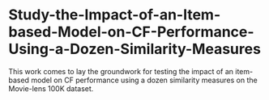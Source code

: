 # Study-the-Impact-of-an-Item-based-Model-on-CF-Performance-Using-a-Dozen-Similarity-Measures
This work comes to lay the groundwork for testing the impact of an item-based model on CF performance using a dozen similarity measures on the Movie-lens 100K dataset. 
